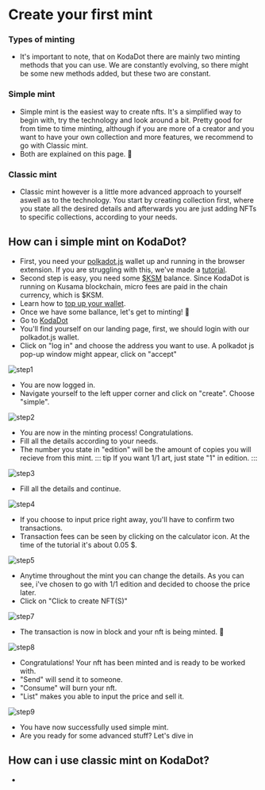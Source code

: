# Create your first mint
### Types of minting
- It's important to note, that on KodaDot there are mainly two minting methods that you can use. We are constantly evolving, so there might be some new methods added, but these two are constant.

### Simple mint
- Simple mint is the easiest way to create nfts. It's a simplified way to begin with, try the technology and look around a bit. Pretty good for from time to time minting, although if you are more of a creator and you want to have your own collection and more features, we recommend to go with Classic mint.
- Both are explained on this page. :muscle:
### Classic mint
- Classic mint however is a little more advanced approach to yourself aswell as to the technology. You start by creating collection first, where you state all the desired details and afterwards you are just adding NFTs to specific collections, according to your needs.

## How can i simple mint on KodaDot?
- First, you need your [polkadot.js](https://polkadot.js.org/extension/) wallet up and running in the browser extension. If you are struggling with this, we've made a [tutorial](how_to_create_wallet.md).
- Second step is easy, you need some [$KSM](https://www.coingecko.com/en/coins/kusama) balance. Since KodaDot is running on Kusama blockchain, micro fees are paid in the chain currency, which is $KSM. 
- Learn how to [top up your wallet](how_to_top_up_wallet.md).
- Once we have some ballance, let's get to minting! :tada: 
- Go to [KodaDot](https://kodadot.xyz/)
- You'll find yourself on our landing page, first, we should login with our polkadot.js wallet.
- Click on "log in" and choose the address you want to use. A polkadot js pop-up window might appear, click on "accept"

![step1](./assets/simple_mint_tut/step1_login.png)

- You are now logged in.
- Navigate yourself to the left upper corner and click on "create". Choose "simple".

![step2](./assets/simple_mint_tut/step2_simple.png)

- You are now in the minting process! Congratulations.
- Fill all the details according to your needs.
- The number you state in "edition" will be the amount of copies you will recieve from this mint.
::: tip
If you want 1/1 art, just state "1" in edition.
:::

![step3](./assets/simple_mint_tut/step3_mint.png)

- Fill all the details and continue.

![step4](./assets/simple_mint_tut/step4_mint_filled.png)

- If you choose to input price right away, you'll have to confirm two transactions.
- Transaction fees can be seen by clicking on the calculator icon. At the time of the tutorial it's about 0.05 $.

![step5](./assets/simple_mint_tut/step5_mint_filled_options.png)

- Anytime throughout the mint you can change the details. As you can see, i've chosen to go with 1/1 edition and decided to choose the price later.
- Click on "Click to create NFT(S)"

![step7](./assets/simple_mint_tut/step6_confirm.png)

- The transaction is now in block and your nft is being minted. :tada:

![step8](./assets/simple_mint_tut/step8_23.png)

- Congratulations! Your nft has been minted and is ready to be worked with.
- "Send" will send it to someone.
- "Consume" will burn your nft.
- "List" makes you able to input the price and sell it.


![step9](./assets/simple_mint_tut/step9_cg.png)

- You have now successfully used simple mint.
- Are you ready for some advanced stuff? Let's dive in

## How can i use classic mint on KodaDot?

- 






